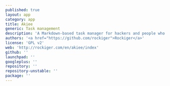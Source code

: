 ```yaml
---
published: true
layout: app
category: app
title: Akiee
generic: Task management
description: 'A Markdown-based task manager for hackers and people who build stuff.'
authors: '<a href="https://github.com/rockiger">Rockiger</a>'
license: 'GPL v2'
web: 'http://rockiger.com/en/akiee/index'
github: ''
launchpad: ''
googleplus: ''
repository: ''
repository-unstable: ''
package: ''
---
```

